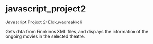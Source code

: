 # javascript_project2
Javascript Project 2: Elokuvaoraakkeli

Gets data from Finnkinos XML files, and displays the information of the ongoing movies in the selected theatre.
